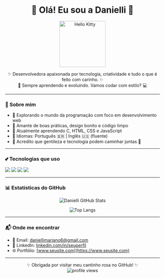 <h1 align="center">🌸 Olá! Eu sou a Danielli 💖</h1>

<p align="center">
  <img src="https://i.imgur.com/0JgG5wP.png" alt="Hello Kitty" width="150"/>
</p>


<p align="center">
✨ Desenvolvedora apaixonada por tecnologia, criatividade e tudo o que é feito com carinho. ✨<br>
🌷 Sempre aprendendo e evoluindo. Vamos codar com estilo? 💻
</p>

---

### 🌺 Sobre mim

- 🌸 Explorando o mundo da programação com foco em desenvolvimento web  
- 💖 Amante de boas práticas, design bonito e código limpo  
- 🌱 Atualmente aprendendo C, HTML, CSS e JavaScript  
- 💬 Idiomas: Português 🇧🇷 | Inglês 🇺🇸 (fluente)  
- 🎀 Acredito que gentileza e tecnologia podem caminhar juntas 💫

---

### 💕 Tecnologias que uso

<p align="left">
  <img src="https://img.shields.io/badge/C-FF69B4?style=for-the-badge&logo=c&logoColor=white"/>
  <img src="https://img.shields.io/badge/HTML5-FF69B4?style=for-the-badge&logo=html5&logoColor=white"/>
  <img src="https://img.shields.io/badge/CSS3-FFB6C1?style=for-the-badge&logo=css3&logoColor=white"/>
  <img src="https://img.shields.io/badge/JavaScript-FFC0CB?style=for-the-badge&logo=javascript&logoColor=black"/>
</p>

---

### 📊 Estatísticas do GitHub

<div align="center">

![Danielli GitHub Stats](https://github-readme-stats.vercel.app/api?username=danielli323&show_icons=true&theme=dracula&title_color=ff69b4&icon_color=ffb6c1&text_color=ffffff&bg_color=0d1117)

![Top Langs](https://github-readme-stats.vercel.app/api/top-langs/?username=danielli323&layout=compact&theme=dracula&title_color=ff69b4&text_color=ffffff&bg_color=0d1117)

</div>

---

### 📬 Onde me encontrar

- 💌 Email: [daniellimariano6@gmail.com](mailto:daniellimariano6@gmail.com)
- 💼 LinkedIn: [linkedin.com/in/seuperfil](https://linkedin.com/in/seuperfil)
- 🌐 Portfólio: [www.seusite.com](https://www.seusite.com)

---

<div align="center">

✨ Obrigada por visitar meu cantinho rosa no GitHub! ✨  
<img src="https://komarev.com/ghpvc/?username=danielli323&color=ff69b4" alt="profile views"/>

</div>
